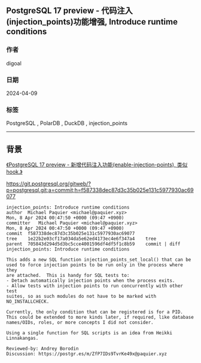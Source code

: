 ## PostgreSQL 17 preview - 代码注入(injection_points)功能增强, Introduce runtime conditions  
                                                                                                       
### 作者                                                                                                          
digoal                                                                                                        
                                                                                                    
### 日期                                                                                                     
2024-04-09                                                                                            
                                                                                                                
### 标签                                                                                
PostgreSQL , PolarDB , DuckDB , injection_points     
                                                                                                                
----                                                                                                                
                                                                                                                
## 背景      
[《PostgreSQL 17 preview - 新增代码注入功能(enable-injection-points), 类似hook.》](../202401/20240122_02.md)    
  
https://git.postgresql.org/gitweb/?p=postgresql.git;a=commit;h=f587338dec87d3c35b025e131c5977930ac69077  
```  
injection_points: Introduce runtime conditions  
author	Michael Paquier <michael@paquier.xyz>	  
Mon, 8 Apr 2024 00:47:50 +0000 (09:47 +0900)  
committer	Michael Paquier <michael@paquier.xyz>	  
Mon, 8 Apr 2024 00:47:50 +0000 (09:47 +0900)  
commit	f587338dec87d3c35b025e131c5977930ac69077  
tree	1e22b2e03cf17a034da5e62ed4173ec4e6f347a4	tree  
parent	705843d294d5d3bc5cce4001596df4df5f1c8b59	commit | diff  
injection_points: Introduce runtime conditions  
  
This adds a new SQL function injection_points_set_local() that can be  
used to force injection points to be run only in the process where they  
are attached.  This is handy for SQL tests to:  
- Detach automatically injection points when the process exits.  
- Allow tests with injection points to run concurrently with other test  
suites, so as such modules do not have to be marked with  
NO_INSTALLCHECK.  
  
Currently, the only condition that can be registered is for a PID.  
This could be extended to more kinds later, if required, like database  
names/OIDs, roles, or more concepts I did not consider.  
  
Using a single function for SQL scripts is an idea from Heikki  
Linnakangas.  
  
Reviewed-by: Andrey Borodin  
Discussion: https://postgr.es/m/ZfP7IDs9TvrKe49x@paquier.xyz  
```  
  
